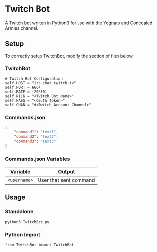 # Twitch Bot

A Twitch bot written in Python3 for use with the Yegnaro and Concealed Armies channel.

## Setup

To correctly setup TwitchBot, modify the section of files below

### TwitchBot

``` python3
# Twitch Bot Configuration
self.HOST = "irc.chat.twitch.tv"
self.PORT = 6667
self.RATE = (20/30)
self.NICK = "<Twitch Bot Name>"
self.PASS = "<Oauth Token>"
self.CHAN = "#<Twitch Account Channel>"
```

### Commands.json

``` json
{
    "command1": "text1",
    "command2": "text2",
    "command3": "text3"
}
```

### Commands.json Variables

Variable | Output
-------- | ------
`<username>` | User that sent command

## Usage

### Standalone

``` python3
python3 TwitchBot.py
```

### Python Import

``` python3
from TwitchBot import TwitchBot
```

